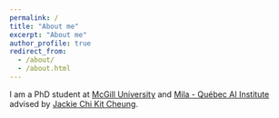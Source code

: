 ```yaml
---
permalink: /
title: "About me"
excerpt: "About me"
author_profile: true
redirect_from: 
  - /about/
  - /about.html
---
```


I am a PhD student at [McGill University](http://rl.cs.mcgill.ca/) and [Mila - Québec AI Institute](https://mila.quebec/) advised by [Jackie Chi Kit Cheung](https://www.cs.mcgill.ca/~jcheung/).
